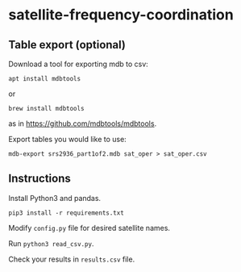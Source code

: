 # satellite-frequency-coordination

## Table export (optional)

Download a tool for exporting mdb to csv:

```apt install mdbtools```

or

```brew install mdbtools```

as in https://github.com/mdbtools/mdbtools.


Export tables you would like to use:

```mdb-export srs2936_part1of2.mdb sat_oper > sat_oper.csv```

## Instructions

Install Python3 and pandas.

```pip3 install -r requirements.txt```

Modify `config.py` file for desired satellite names.

Run ```python3 read_csv.py```.

Check your results in `results.csv` file.

